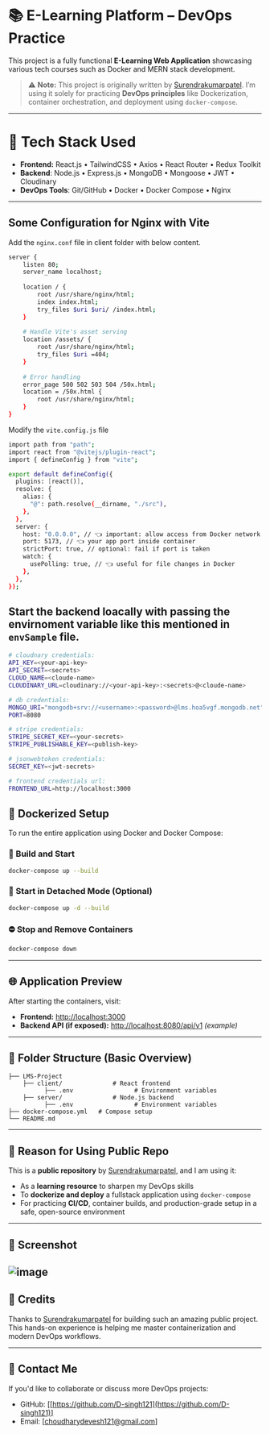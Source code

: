 
# 📚 E-Learning Platform – DevOps Practice

This project is a fully functional **E-Learning Web Application** showcasing various tech courses such as Docker and MERN stack development.

> ⚠️ **Note:** This project is originally written by [Surendrakumarpatel](https://github.com/Surendrakumarpatel). I’m using it solely for practicing **DevOps principles** like Dockerization, container orchestration, and deployment using `docker-compose`.

---

# 🚀 Tech Stack Used
- **Frontend:** React.js • TailwindCSS • Axios • React Router • Redux Toolkit
- **Backend**: Node.js • Express.js • MongoDB • Mongoose • JWT • Cloudinary
- **DevOps Tools**: Git/GitHub • Docker • Docker Compose • Nginx

---
## Some Configuration for Nginx with Vite
Add the `nginx.conf` file in client folder with below content.
```bash
server {
    listen 80;
    server_name localhost;
    
    location / {
        root /usr/share/nginx/html;
        index index.html;
        try_files $uri $uri/ /index.html;
    }
    
    # Handle Vite's asset serving
    location /assets/ {
        root /usr/share/nginx/html;
        try_files $uri =404;
    }
    
    # Error handling
    error_page 500 502 503 504 /50x.html;
    location = /50x.html {
        root /usr/share/nginx/html;
    }
}
```

Modify the `vite.config.js` file 
```bash
import path from "path";
import react from "@vitejs/plugin-react";
import { defineConfig } from "vite";

export default defineConfig({
  plugins: [react()],
  resolve: {
    alias: {
      "@": path.resolve(__dirname, "./src"),
    },
  },
  server: {
    host: "0.0.0.0", // 👈 important: allow access from Docker network
    port: 5173, // 👈 your app port inside container
    strictPort: true, // optional: fail if port is taken
    watch: {
      usePolling: true, // 👈 useful for file changes in Docker
    },
  },
});

```
## Start the backend loacally with passing the envirnoment variable like this mentioned in `envSample` file.
```bash
# cloudnary credentials:
API_KEY=<your-api-key>
API_SECRET=<secrets>
CLOUD_NAME=<cloude-name>
CLOUDINARY_URL=cloudinary://<your-api-key>:<secrets>@<cloude-name>

# db credentials:
MONGO_URI="mongodb+srv://<username>:<password>@lms.hoa5vgf.mongodb.net"
PORT=8080

# stripe credentials:
STRIPE_SECRET_KEY=<your-secrets>
STRIPE_PUBLISHABLE_KEY=<publish-key>

# jsonwebtoken credentials:
SECRET_KEY=<jwt-secrets>

# frontend credentials url:
FRONTEND_URL=http://localhost:3000
```

## 🐳 Dockerized Setup

To run the entire application using Docker and Docker Compose:

### 🔨 Build and Start

```bash
docker-compose up --build
```

### 🏁 Start in Detached Mode (Optional)

```bash
docker-compose up -d --build
```

### ⛔ Stop and Remove Containers

```bash
docker-compose down
```

---

## 🌐 Application Preview

After starting the containers, visit:

- **Frontend:** [http://localhost:3000](http://localhost:3000)
- **Backend API (if exposed):** [http://localhost:8080/api/v1](http://localhost:8080/api/v1) *(example)*

---

## 📂 Folder Structure (Basic Overview)

```
├── LMS-Project
    ├── client/              # React frontend
          ├── .env                 # Environment variables
    ├── server/              # Node.js backend
          ├── .env                 # Environment variables
├── docker-compose.yml   # Compose setup
└── README.md
```

---

## 📌 Reason for Using Public Repo

This is a **public repository** by [Surendrakumarpatel](https://github.com/Surendrakumarpatel), and I am using it:
- As a **learning resource** to sharpen my DevOps skills
- To **dockerize and deploy** a fullstack application using `docker-compose`
- For practicing **CI/CD**, container builds, and production-grade setup in a safe, open-source environment

---

## 📸 Screenshot
![image](https://github.com/user-attachments/assets/32c604b6-36d9-4d77-962f-75e744837c97)
---

## 🙌 Credits

Thanks to [Surendrakumarpatel](https://github.com/Surendrakumarpatel) for building such an amazing public project. This hands-on experience is helping me master containerization and modern DevOps workflows.

---

## 📧 Contact Me

If you'd like to collaborate or discuss more DevOps projects:

- GitHub: [[https://github.com/D-singh121](https://github.com/D-singh121)]
- Email: [choudharydevesh121@gmail.com]
